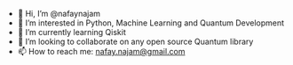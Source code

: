 - 👋 Hi, I’m @nafaynajam
- 👀 I’m interested in Python, Machine Learning and Quantum Development
- 🌱 I’m currently learning Qiskit
- 💞️ I’m looking to collaborate on any open source Quantum library
- 📫 How to reach me: nafay.najam@gmail.com

<!---
nafaynajam/nafaynajam is a ✨ special ✨ repository because its `README.md` (this file) appears on your GitHub profile.
You can click the Preview link to take a look at your changes.
--->
